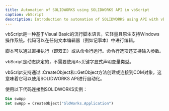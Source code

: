 ```yaml
---
title: Automation of SOLIDWORKS using SOLIDWORKS API in vbScript
caption: vbScript
description: Introduction to automation of SOLIDWORKS using API with vbScript
---
```

vbScript是一种基于Visual Basic的流行脚本语言。它轻量且原生支持Windows操作系统。代码可以在任何文本编辑器（例如记事本）中进行编辑。

脚本可以通过直接执行（即双击）或从命令行运行。命令行选项还支持输入参数。

vbScript是动态绑定的，不需要使用*As*关键字显式声明变量类型。

vbScript支持通过::CreateObject和::GetObject方法创建或连接到COM对象，这意味着它可以使用SOLIDWORKS API进行自动化。

使用以下代码连接到SOLIDWORKS实例：

~~~ vb
Dim swApp
Set swApp = CreateObject("SldWorks.Application")
~~~